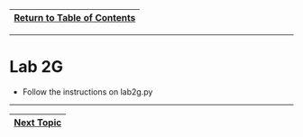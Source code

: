 |[Return to Table of Contents](/00-Table-of-Contents.md)|
|---|

---

# Lab 2G

* Follow the instructions on lab2g.py

---

|[Next Topic](/02_Data_Types/06_tuples.md)|
|---|
